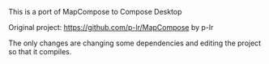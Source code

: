 This is a port of MapCompose to Compose Desktop

Original project: https://github.com/p-lr/MapCompose by p-lr

The only changes are changing some dependencies and editing the project so that it compiles.